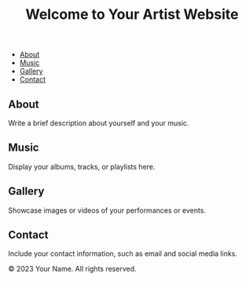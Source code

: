 <!DOCTYPE html>
<html>
<head>
    <title>Your Artist Website</title>
    <link rel="stylesheet" type="text/css" href="styles.css">
</head>
<body>
    <header>
        <h1>Welcome to Your Artist Website</h1>
    </header>
    <nav>
        <ul>
            <li><a href="#about">About</a></li>
            <li><a href="#music">Music</a></li>
            <li><a href="#gallery">Gallery</a></li>
            <li><a href="#contact">Contact</a></li>
        </ul>
    </nav>
    <main>
        <section id="about">
            <h2>About</h2>
            <p>Write a brief description about yourself and your music.</p>
        </section>
        <section id="music">
            <h2>Music</h2>
            <p>Display your albums, tracks, or playlists here.</p>
        </section>
        <section id="gallery">
            <h2>Gallery</h2>
            <p>Showcase images or videos of your performances or events.</p>
        </section>
        <section id="contact">
            <h2>Contact</h2>
            <p>Include your contact information, such as email and social media links.</p>
        </section>
    </main>
    <footer>
        <p>&copy; 2023 Your Name. All rights reserved.</p>
    </footer>
</body>
</html>
